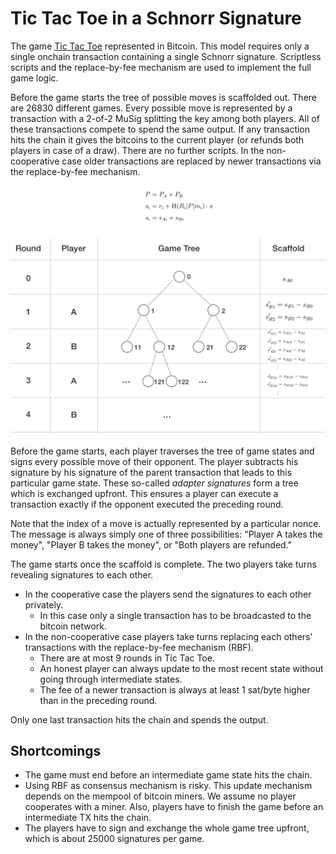 # Tic Tac Toe in a Schnorr Signature

The game [Tic Tac Toe](https://en.wikipedia.org/wiki/Tic-tac-toe) represented in Bitcoin. This model requires only a single onchain transaction containing a single Schnorr signature. 
Scriptless scripts and the replace-by-fee mechanism are used to implement the full game logic.

Before the game starts the tree of possible moves is scaffolded out. There are 26830 different games. Every possible move is represented by a transaction with a 2-of-2 MuSig splitting the key among both players. 
All of these transactions compete to spend the same output. If any transaction hits the chain it gives the bitcoins to the current player (or refunds both players in case of a draw). There are no further scripts.
In the non-cooperative case older transactions are replaced by newer transactions via the replace-by-fee mechanism. 

<img src=tictactoe.png >

Before the game starts, each player traverses the tree of game states and signs every possible move of their opponent. The player subtracts his signature by his signature of the parent transaction that leads to this particular game state.
These so-called *adapter signatures* form a tree which is exchanged upfront. This ensures a player can execute a transaction exactly if the opponent executed the preceding round. 

Note that the index of a move is actually represented by a particular nonce. The message is always simply one of three possibilities: "Player A takes the money", "Player B takes the money", or "Both players are refunded." 

The game starts once the scaffold is complete. The two players take turns revealing signatures to each other. 
- In the cooperative case the players send the signatures to each other privately.
  - In this case only a single transaction has to be broadcasted to the bitcoin network.
- In the non-cooperative case players take turns replacing each others' transactions with the replace-by-fee mechanism (RBF).
  - There are at most 9 rounds in Tic Tac Toe.
  - An honest player can always update to the most recent state without going through intermediate states.
  - The fee of a newer transaction is always at least 1 sat/byte higher than in the preceding round.

Only one last transaction hits the chain and spends the output.


## Shortcomings 
- The game must end before an intermediate game state hits the chain. 
- Using RBF as consensus mechanism is risky. This update mechanism depends on the mempool of bitcoin miners. We assume no player cooperates with a miner. Also, players have to finish the game before an intermediate TX hits the chain.
- The players have to sign and exchange the whole game tree upfront, which is about 25000 signatures per game.
